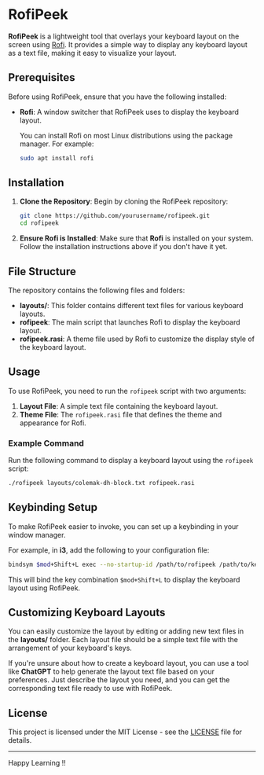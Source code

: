 
# RofiPeek

**RofiPeek** is a lightweight tool that overlays your keyboard layout on the screen using [Rofi](https://github.com/davatorium/rofi). It provides a simple way to display any keyboard layout as a text file, making it easy to visualize your layout.

## Prerequisites

Before using RofiPeek, ensure that you have the following installed:

- **Rofi**: A window switcher that RofiPeek uses to display the keyboard layout.
  
  You can install Rofi on most Linux distributions using the package manager. For example:
  ```bash
  sudo apt install rofi
  ```

## Installation

1. **Clone the Repository**:
   Begin by cloning the RofiPeek repository:
   ```bash
   git clone https://github.com/yourusername/rofipeek.git
   cd rofipeek
   ```

2. **Ensure Rofi is Installed**:
   Make sure that **Rofi** is installed on your system. Follow the installation instructions above if you don't have it yet.

## File Structure

The repository contains the following files and folders:

- **layouts/**: This folder contains different text files for various keyboard layouts.
- **rofipeek**: The main script that launches Rofi to display the keyboard layout.
- **rofipeek.rasi**: A theme file used by Rofi to customize the display style of the keyboard layout.

## Usage

To use RofiPeek, you need to run the `rofipeek` script with two arguments:

1. **Layout File**: A simple text file containing the keyboard layout.
2. **Theme File**: The `rofipeek.rasi` file that defines the theme and appearance for Rofi.

### Example Command

Run the following command to display a keyboard layout using the `rofipeek` script:

```bash
./rofipeek layouts/colemak-dh-block.txt rofipeek.rasi
```

## Keybinding Setup

To make RofiPeek easier to invoke, you can set up a keybinding in your window manager.

For example, in **i3**, add the following to your configuration file:

```bash
bindsym $mod+Shift+L exec --no-startup-id /path/to/rofipeek /path/to/keyboard_layout.txt /path/to/rofipeek.rasi
```

This will bind the key combination `$mod+Shift+L` to display the keyboard layout using RofiPeek.

## Customizing Keyboard Layouts

You can easily customize the layout by editing or adding new text files in the **layouts/** folder. Each layout file should be a simple text file with the arrangement of your keyboard's keys.

If you're unsure about how to create a keyboard layout, you can use a tool like **ChatGPT** to help generate the layout text file based on your preferences. Just describe the layout you need, and you can get the corresponding text file ready to use with RofiPeek.

## License

This project is licensed under the MIT License - see the [LICENSE](LICENSE) file for details.

---

Happy Learning !!
